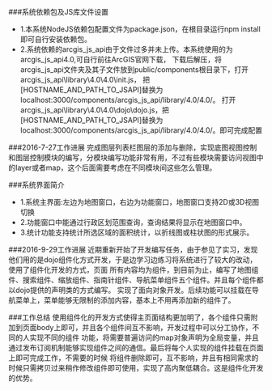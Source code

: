 ###系统依赖包及JS库文件设置
* 1.本系统NodeJS依赖包配置文件为package.json，在根目录运行npm install即可自行安装依赖包。
* 2.系统依赖的arcgis_js_api由于文件过多并未上传。本系统使用的为arcgis_js_api4.0,可自行前往ArcGIS官网下载，
    下载后解压，将arcgis_js_api文件夹及其子文件放到public/components根目录下，打开arcgis_js_api\library\4.0\4.0\init.js，
    把[HOSTNAME_AND_PATH_TO_JSAPI]替换为localhost:3000/components/arcgis_js_api/library/4.0/4.0/。
    打开arcgis_js_api\library\4.0\4.0\dojo\dojo.js，把[HOSTNAME_AND_PATH_TO_JSAPI]替换为localhost:3000/components/arcgis_js_api/library/4.0/4.0/。即可完成配置
    
###2016-7-27工作进展
完成图层列表栏图层的添加与删除，实现底图视图控制和图层控制模块的编写，分模块编写功能非常有用，不过有些模块需要访问视图中的layer或者map，这个后面需要考虑在不同模块间这些怎么管理。

###系统界面简介
* 1.系统主界面:左边为地图窗口，右边为功能窗口，地图窗口支持2D或3D视图切换
* 2.功能窗口中能通过行政区划范围查询，查询结果将显示在地图窗口中。
* 3.统计功能支持统计所选区域的面积统计，以折线图或柱状图的形式展示。
   
###2016-9-29工作进展
近期重新开始了开发编写任务，由于参见了实习，发现他们用的是dojo组件化方式开发，于是边学习边练习将系统进行了较大的改动，使用了组件化开发的方式，页面
所有内容均为组件，到目前为止，编写了地图组件、搜索组件、缩放组件、指南针组件、导航菜单组件五个组件。并且每个组件都以dojo提供的声明类的方式编写。
实现了面向对象开发。后续功能可以挂载在导航菜单上，菜单能够无限制的添加内容，基本上不用再添加新的组件了。

###工作总结
使用组件化的开发方式使得主页面结构更加明了，各个组件只需附加到页面body上即可，并且各个组件间互不影响，开发过程中可以分工协作，不同的人实现不同的组件
功能，将需要普遍访问的map对象声明为全局变量，并且通过发布订阅机制能够实现组件之间的通信。最后将每个人实现的组件挂载在页面上即可完成工作，不需要的时候
将组件删除即可，互不影响，并且有相同需求的时候只需拷贝过来稍作修改组件即可使用，实现了高内聚低耦合。这是组件化开发的优势。
